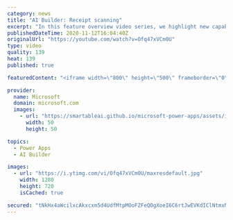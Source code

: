 ```yaml
---
category: news
title: "AI Builder: Receipt scanning"
excerpt: "In this feature overview video series, we highlight new capabilities included in the latest update to AI Builder.  Receipt scanning is a new AI Builder feature that processes receipts to identify and extract information. The AI model identifies receipt data, merchant information, total price, and taxes"
publishedDateTime: 2020-11-12T16:04:40Z
originalUrl: "https://youtube.com/watch?v=Ofq47xVCm0U"
type: video
quality: 139
heat: 139
published: true

featuredContent: "<iframe width=\"800\" height=\"500\" frameborder=\"0\" src=\"https://www.youtube.com/embed/Ofq47xVCm0U\" allow=\"accelerometer; autoplay; encrypted-media; gyroscope; picture-in-picture\" allowfullscreen></iframe>"

provider:
  name: Microsoft
  domain: microsoft.com
  images:
    - url: "https://smartableai.github.io/microsoft-power-apps/assets/images/organizations/microsoft.com-50x50.jpg"
      width: 50
      height: 50

topics:
  - Power Apps
  - AI Builder

images:
  - url: "https://i.ytimg.com/vi/Ofq47xVCm0U/maxresdefault.jpg"
    width: 1280
    height: 720
    isCached: true

secured: "tNkHx4aWcilxcAkxcxm5d4UdfMtpMOoFZFeQOgXoeI6C6rtJwEVKdIClNtmxNbjc3koj4pvayRXih+oe4mhyXnaD+evQyZstipKYGwoiZ0pRWSRdeqQD8wvAsPrYPTlnJJIKryfNoLE4S/Ec6gS9Y3zaRaAygQMA0vIrpR7Wd/Weg1AHitWb9CQCUkQfvlJlwt4HlfvV0GQW9mjZDRyAPPNla7raecU3/tVQeyqbxLJLJZ2SW9dnvNmC6qRNuzafXAtfBwmEGavMDMiQ2TICn/F/z5UxP2THTGOjTlkK2sIrW0c1d/iYJJsmbuX6CJIFU4Oh37GtInSGQvMjEVWHm4OEoH3AbDUbddzTedGhhbdXzoeKGiVlvSl7ZIxH+0P0H5xAGRHg2dJN1lRM6KkNpkHxU/IoC48EsWE7wVKSCCk=;Q0mPgmhtJlXuxX9b4Yu0Uw=="
---
```


